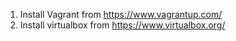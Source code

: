 1. Install Vagrant from  https://www.vagrantup.com/
2. Install virtualbox from https://www.virtualbox.org/
